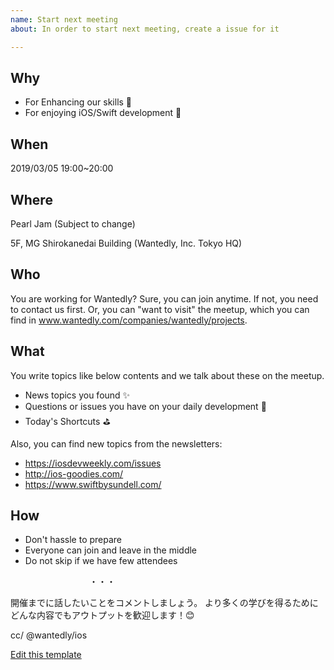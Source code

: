```yaml
---
name: Start next meeting
about: In order to start next meeting, create a issue for it

---
```


## Why
- For Enhancing our skills 💪
- For enjoying iOS/Swift development 🥳


## When

2019/03/05 19:00~20:00

## Where
Pearl Jam (Subject to change)

5F, MG Shirokanedai Building (Wantedly, Inc. Tokyo HQ)

## Who
You are working for Wantedly? Sure, you can join anytime.
If not, you need to contact us first. Or, you can "want to visit" the meetup, which you can find in www.wantedly.com/companies/wantedly/projects.


## What
You write topics like below contents and we talk about these on the meetup.

- News topics you found ✨
- Questions or issues you have on your daily development 🤔
- Today's Shortcuts ⛳️


Also, you can find new topics from the newsletters:

- https://iosdevweekly.com/issues
- http://ios-goodies.com/
- https://www.swiftbysundell.com/


## How

- Don't hassle to prepare
- Everyone can join and leave in the middle
- Do not skip if we have few attendees


　　　　　　　　　・・・

開催までに話したいことをコメントしましょう。
より多くの学びを得るためにどんな内容でもアウトプットを歓迎します！😊

cc/ @wantedly/ios

[Edit this template](https://github.com/wantedly/ios_night/edit/master/.github/ISSUE_TEMPLATE/start-next-meeting.md)
